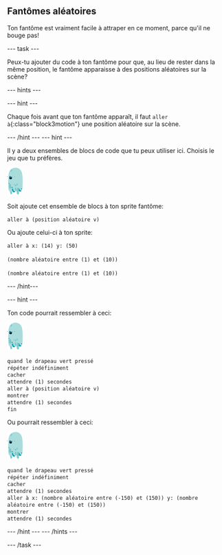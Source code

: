## Fantômes aléatoires

Ton fantôme est vraiment facile à attraper en ce moment, parce qu'il ne bouge pas!

--- task ---

Peux-tu ajouter du code à ton fantôme pour que, au lieu de rester dans la même position, le fantôme apparaisse à des positions aléatoires sur la scène?

--- hints ---


--- hint ---

Chaque fois avant que ton fantôme apparaît, il faut `aller à`{:class="block3motion"} une position aléatoire sur la scène.

--- /hint --- --- hint ---

Il y a deux ensembles de blocs de code que tu peux utiliser ici. Choisis le jeu que tu préfères.

![sprite-fantôme](images/ghost-sprite.png)

Soit ajoute cet ensemble de blocs à ton sprite fantôme:

```blocks3
aller à (position aléatoire v)
```

Ou ajoute celui-ci à ton sprite:

```blocks3
aller à x: (14) y: (50)

(nombre aléatoire entre (1) et (10))

(nombre aléatoire entre (1) et (10))
```

--- /hint---

--- hint ---

Ton code pourrait ressembler à ceci:

![sprite-fantôme](images/ghost-sprite.png)

```blocks3
quand le drapeau vert pressé
répéter indéfiniment
cacher
attendre (1) secondes
aller à (position aléatoire v)
montrer
attendre (1) secondes
fin
```

Ou pourrait ressembler à ceci:

![sprite-fantôme](images/ghost-sprite.png)

```blocks3
quand le drapeau vert pressé
répéter indéfiniment 
cacher
attendre (1) secondes
aller à x: (nombre aléatoire entre (-150) et (150)) y: (nombre aléatoire entre (-150) et (150))
montrer
attendre (1) secondes
```

--- /hint --- --- /hints ---

--- /task ---